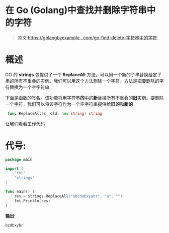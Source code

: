 # 在 Go (Golang)中查找并删除字符串中的字符

> 原文:[https://golangbyexample . com/go-find-delete-字符串中的字符](https://golangbyexample.com/go-find-delete-character-in-string)

# **概述**

GO 的 **strings** 包提供了一个 **ReplaceAll** 方法，可以用一个新的子串替换给定子串的所有不重叠的实例。我们可以用这个方法删除一个字符，方法是把要删除的字符替换为一个空字符串

下面是函数的签名。该功能将用字符串**的**中的**新**替换所有不重叠的**旧**实例。要删除一个字符，我们可以将该字符作为一个空字符串提供给**旧的**和**新的**

```go
 func ReplaceAll(s, old, new string) string
```

让我们看看工作代码

# **代号:**

```go
package main

import (
    "fmt"
    "strings"
)

func main() {
    res = strings.ReplaceAll("abcdabxyabr", "a", "")
    fmt.Println(res)
}
```

**输出:**

```go
bcdbxybr
```